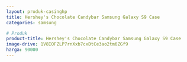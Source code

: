 ```yaml
---
layout: produk-casinghp
title: Hershey's Chocolate Candybar Samsung Galaxy S9 Case
categories: samsung

# Produk
product-title: Hershey's Chocolate Candybar Samsung Galaxy S9 Case
image-drive: 1V8IOFZLP7rnXxb7cxDtCe3ao2tm6ZGf9
harga: 90000
---
```

